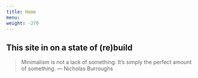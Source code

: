```yaml
---
title: Home
menu:
weight: -270
---
```


## **This site in on a state of (re)build**

> Minimalism is not a lack of something. It’s simply the perfect amount of something.
> — Nicholas Burroughs
